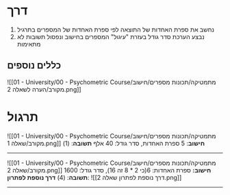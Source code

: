 # דרך
1. נחשב את ספרת האחדות של התוצאה לפי ספרת האחדות של המספרים בתרגיל
2. נבצע הערכת סדר גודל בעזרת "עיגול" המספרים בחישוב ונפסול תשובות לא מתאימות
## כללים נוספים
![[01 - University/00 - Psychometric Course/מתמטיקה/תכונות מספרים/חישוב מקורב/הערה לשאלה 2.png]]

# תרגול
![[01 - University/00 - Psychometric Course/מתמטיקה/תכונות מספרים/חישוב מקורב/שאלה 1.png]]
**חישוב**: 5 ספרת האחדות, סדר גודל: 40 אלף
**תשובה**: (1)
***
![[01 - University/00 - Psychometric Course/מתמטיקה/תכונות מספרים/חישוב מקורב/שאלה 2.png]]
**חישוב:** ספרת האחדות: 6(כי 2 * 8 זה 16), סדר גודל: 1600
**תשובה**: (4)
**דרך נוספת לפתרון**:
![[דרך נוספת לפתרון שאלה 2.png]]
***
